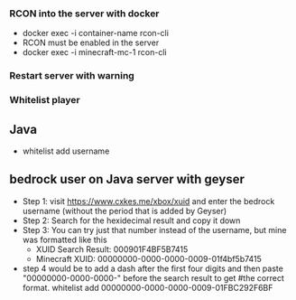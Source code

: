 ### RCON into the server with docker
-  docker exec -i container-name rcon-cli
-  RCON must be enabled in the server
-  docker exec -i minecraft-mc-1 rcon-cli

### Restart server with warning


### Whitelist player
## Java
- whitelist add username

## bedrock user on Java server with geyser
- Step 1: visit https://www.cxkes.me/xbox/xuid and enter the bedrock username (without the period that is added by Geyser)
- Step 2: Search for the hexidecimal result and copy it down
- Step 3: You can try just that number instead of the username, but mine was formatted like this
  - XUID Search Result: 000901F4BF5B7415
  - Minecraft XUID: 00000000-0000-0000-0009-01f4bf5b7415
- step 4 would be to add a dash after the first four digits and then paste "00000000-0000-0000-" before the search result to get #the correct format.
whitelist add 00000000-0000-0000-0009-01FBC292F6BF
